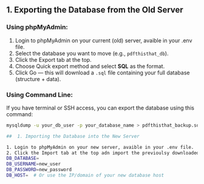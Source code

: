 ##  1. Exporting the Database from the Old Server

###  Using phpMyAdmin:
1. Login to phpMyAdmin on your current (old) server, avaible in your .env file.
2. Select the database you want to move (e.g., `pdfthisthat_db`).
3. Click the Export tab at the top.
4. Choose Quick export method and select **SQL** as the format.
5. Click Go — this will download a `.sql` file containing your full database (structure + data).

###  Using Command Line:
If you have terminal or SSH access, you can export the database using this command:

```bash
mysqldump -u your_db_user -p your_database_name > pdfthisthat_backup.sql

##  1. Importing the Database into the New Server

1. Login to phpMyAdmin on your new server, avaible in your .env file.
2. Click the Import tab at the top adn import the previoulsy downloaded sql db file.
DB_DATABASE=
DB_USERNAME=new_user
DB_PASSWORD=new_password
DB_HOST=  # Or use the IP/domain of your new database host
